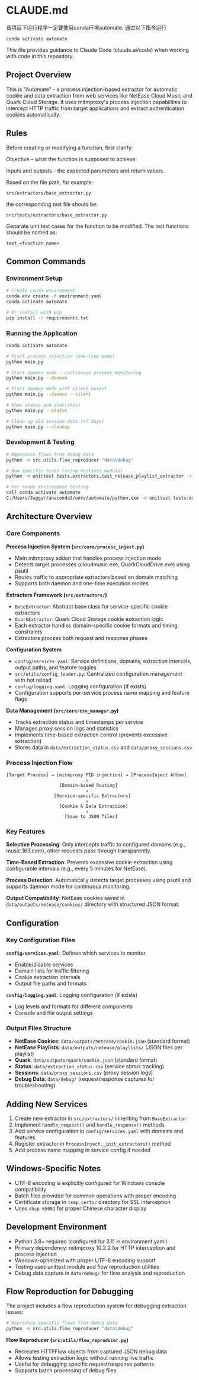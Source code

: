 # CLAUDE.md
该项目下运行程序一定要使用conda环境automate.
通过以下指令运行
```
conda activate automate
```

This file provides guidance to Claude Code (claude.ai/code) when working with code in this repository.

## Project Overview

This is "Automate" - a process injection-based extractor for automatic cookie and data extraction from web services like NetEase Cloud Music and Quark Cloud Storage. It uses mitmproxy's process injection capabilities to intercept HTTP traffic from target applications and extract authentication cookies automatically.

## Rules

Before creating or modifying a function, first clarify:

Objective – what the function is supposed to achieve.

Inputs and outputs – the expected parameters and return values.

Based on the file path, for example:
```
src/extractors/base_extractor.py
```
the corresponding test file should be:
```
src/tests/extractors/base_extractor.py
```
Generate unit test cases for the function to be modified. The test functions should be named as:
```
test_<function_name>
```
## Common Commands

### Environment Setup
```bash
# Create conda environment
conda env create -f environment.yaml
conda activate automate

# Or install with pip
pip install -r requirements.txt

```

### Running the Application
```bash
conda activate automate

# Start process injection (one-time mode)
python main.py

# Start daemon mode - continuous process monitoring
python main.py --daemon

# Start daemon mode with silent output
python main.py --daemon --silent

# Show status and statistics
python main.py --status

# Clean up old session data (>7 days)
python main.py --cleanup

```

### Development & Testing
```bash
# Reproduce flows from debug data
python -m src.utils.flow_reproducer "data\debug"

# Run specific tests (using unittest module)
python -m unittest tests.extractors.test_netease_playlist_extractor -v

# For conda environment testing
call conda activate automate
C:/Users/Jagger/anaconda3/envs/automate/python.exe -m unittest tests.extractors.test_netease_playlist_extractor -v
```

## Architecture Overview

### Core Components

**Process Injection System (`src/core/process_inject.py`)**
- Main mitmproxy addon that handles process injection mode
- Detects target processes (cloudmusic.exe, QuarkCloudDrive.exe) using psutil
- Routes traffic to appropriate extractors based on domain matching
- Supports both daemon and one-time execution modes

**Extractors Framework (`src/extractors/`)**
- `BaseExtractor`: Abstract base class for service-specific cookie extractors
- `QuarkExtractor`: Quark Cloud Storage cookie extraction logic  
- Each extractor handles domain-specific cookie formats and timing constraints
- Extractors process both request and response phases

**Configuration System**
- `config/services.yaml`: Service definitions, domains, extraction intervals, output paths, and feature toggles
- `src/utils/config_loader.py`: Centralized configuration management with hot reload
- `config/logging.yaml`: Logging configuration (if exists)
- Configuration supports per-service process name mapping and feature flags

**Data Management (`src/core/csv_manager.py`)**
- Tracks extraction status and timestamps per service
- Manages proxy session logs and statistics
- Implements time-based extraction control (prevents excessive extraction)
- Stores data in `data/extraction_status.csv` and `data/proxy_sessions.csv`

### Process Injection Flow
```
[Target Process] → [mitmproxy PID injection] → [ProcessInject Addon]
                              ↓
                    [Domain-based Routing]
                              ↓
                  [Service-specific Extractors]
                              ↓
                    [Cookie & Data Extraction]
                              ↓
                      [Save to JSON files]
```

### Key Features

**Selective Processing**: Only intercepts traffic to configured domains (e.g., music.163.com), other requests pass through transparently.

**Time-Based Extraction**: Prevents excessive cookie extraction using configurable intervals (e.g., every 5 minutes for NetEase).

**Process Detection**: Automatically detects target processes using psutil and supports daemon mode for continuous monitoring.

**Output Compatibility**: NetEase cookies saved in `data/outputs/netease/cookies/` directory with structured JSON format.

## Configuration

### Key Configuration Files

**`config/services.yaml`**: Defines which services to monitor
- Enable/disable services
- Domain lists for traffic filtering  
- Cookie extraction intervals
- Output file paths and formats

**`config/logging.yaml`**: Logging configuration (if exists)
- Log levels and formats for different components
- Console and file output settings

### Output Files Structure
- **NetEase Cookies**: `data/outputs/netease/cookie.json` (standard format)
- **NetEase Playlists**: `data/outputs/netease/playlists/` (JSON files per playlist)
- **Quark**: `data/outputs/quark/cookie.json` (standard format)
- **Status**: `data/extraction_status.csv` (service status tracking)
- **Sessions**: `data/proxy_sessions.csv` (proxy session logs)
- **Debug Data**: `data/debug/` (request/response captures for troubleshooting)

## Adding New Services

1. Create new extractor in `src/extractors/` inheriting from `BaseExtractor`
2. Implement `handle_request()` and `handle_response()` methods
3. Add service configuration in `config/services.yaml` with domains and features
4. Register extractor in `ProcessInject._init_extractors()` method
5. Add process name mapping in service config if needed

## Windows-Specific Notes

- UTF-8 encoding is explicitly configured for Windows console compatibility
- Batch files provided for common operations with proper encoding
- Certificate storage in `temp_certs/` directory for SSL interception
- Uses `chcp 65001` for proper Chinese character display

## Development Environment

- Python 3.8+ required (configured for 3.11 in environment.yaml)
- Primary dependency: mitmproxy 10.2.2 for HTTP interception and process injection
- Windows-optimized with proper UTF-8 encoding support
- Testing uses unittest module and flow reproduction utilities
- Debug data capture in `data/debug/` for flow analysis and reproduction

## Flow Reproduction for Debugging

The project includes a flow reproduction system for debugging extraction issues:

```bash
# Reproduce specific flows from debug data
python -m src.utils.flow_reproducer "data\debug"
```

**Flow Reproducer (`src/utils/flow_reproducer.py`)**
- Recreates HTTPFlow objects from captured JSON debug data
- Allows testing extraction logic without running live traffic
- Useful for debugging specific request/response patterns
- Supports batch processing of debug files